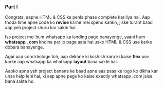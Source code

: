 ### Part I


Congrats, aapne HTML & CSS ka pehla phase complete kar liya hai. Aap thoda time
 apne code ko **revise** karne mei spend karein, jiske turant baad aap yeh project shuru 
kar sakte hai.

Iss project mei hum whatsapp ka landing page banayenge, yaani hum **whatsapp . com**
kholne par jo page aata hai usko HTML & CSS use karke dobara banayenge.

Agar aap com.khologe toh, aap dekhne ki koshish karo ki kaise **flex** use 
karke aap whatsapp ka whatsapp **layout** bana sakte hai.

Aapko apna yeh project banane ke baad apne aas paas ke logo ko dikha kar unse help
leni hai, ki aap apne page ko kaise exactly whatsapp .com jaisa bana sakte ho.

